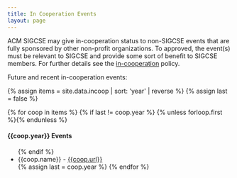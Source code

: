 ```yaml
---
title: In Cooperation Events
layout: page
---
```


ACM SIGCSE may give in-cooperation status to non-SIGCSE events that are
fully sponsored by other non-profit organizations. To approved, the
event(s) must be relevant to SIGCSE and provide some sort of benefit to
SIGCSE members. For further details see the
[in-cooperation](../policies/incooperation.html) policy.

Future and recent in-cooperation events:

<!-- Add control break for year -->
{% assign items = site.data.incoop | sort: 'year' | reverse %}
{% assign last = false %}

{% for coop in items %}
{% if last != coop.year %}
{% unless forloop.first %}</ul>{% endunless %}

#### {{coop.year}} Events
<ul>
{% endif %}
<li>{{coop.name}} - 
<a href="{{coop.url}}">{{coop.url}}</a></li>
{% assign last = coop.year %}
{% endfor %}
</ul>